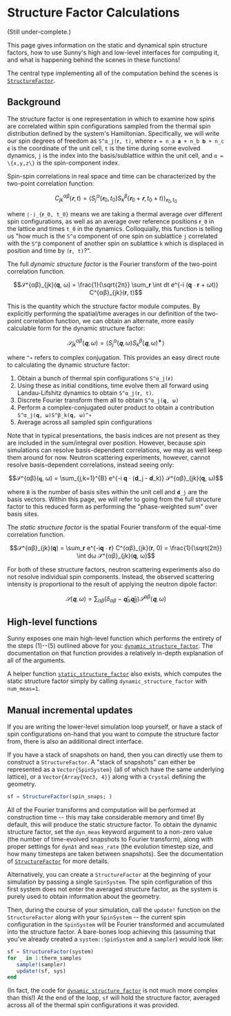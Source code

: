 # Structure Factor Calculations

(Still under-complete.)

This page gives information on the static and dynamical spin structure factors, how to use Sunny's high and low-level interfaces for computing it, and what is happening behind the scenes in these functions!

The central type implementing all of the computation behind the scenes is
[`StructureFactor`](@ref).

## Background

The structure factor is one representation in which to examine how spins are correlated within spin
configurations sampled from the thermal spin distribution defined by the system's Hamiltonian.
Specifically, we will write our spin degrees of freedom as ``S^α_j(𝐫, t)``, where
``𝐫 = n_a 𝐚 + n_b 𝐛 + n_c 𝐜`` is the coordinate of the unit cell, ``t`` is the time during some
evolved dynamics, ``j`` is the index into the basis/sublattice within the unit cell,
and ``α = \{x,y,z\}`` is the spin-component index.

Spin-spin correlations in real space and time can be characterized by the two-point correlation
function:

```math
C^{αβ}_{jk}(𝐫, t) = ⟨S^α_j(𝐫_0, t_0) S^β_k(𝐫_0 + 𝐫, t_0 + t)⟩_{𝐫_0, t_0}
```
where ``⟨⋅⟩_{𝐫_0, t_0}`` means we are taking a thermal average over different spin configurations,
as well as an average over reference positions ``𝐫_0`` in the lattice and times ``t_0`` in the
dynamics. Colloquially, this function is telling us "how much is the ``S^α`` component
of one spin on sublattice ``j`` correlated with the ``S^β`` component of another spin on
sublattice ``k`` which is displaced in position and time by ``(𝐫, t)``?".

The full _dynamic structure factor_ is the Fourier transform of the two-point correlation function.

```math
𝒮^{αβ}_{jk}(𝐪, ω) = \frac{1}{\sqrt{2π}} \sum_𝐫 \int dt e^{-i (𝐪 ⋅ 𝐫 + ωt)} C^{αβ}_{jk}(𝐫, t)
```

This is the quantity which the structure factor module computes. By explicitly performing the
spatial/time averages in our definition of the two-point correlation function, we can obtain
an alternate, more easily calculable form for the dynamic structure factor:

```math
𝒮^{αβ}_{jk}(𝐪, ω) = ⟨S^α_j(𝐪, ω) S^β_k(𝐪, ω)^∗⟩
```
where ``^∗`` refers to complex conjugation. This provides an easy direct route to calculating
the dynamic structure factor:

1. Obtain a bunch of thermal spin configurations ``S^α_j(𝐫)``
2. Using these as initial conditions, time evolve them all forward using Landau-Lifshitz
    dynamics to obtain ``S^α_j(𝐫, t)``.
3. Discrete Fourier transform them all to obtain ``S^α_j(𝐪, ω)``
4. Perform a complex-conjugated outer product to obtain a contribution
   ``S^α_j(𝐪, ω)S^β_k(𝐪, ω)^∗``
5. Average across all sampled spin configurations

Note that in typical presentations, the basis indices are not present as they are included
in the sum/integral over position. However, because spin simulations can resolve basis-dependent
correlations, we may as well keep them around for now. Neutron scattering experiments, however,
cannot resolve basis-dependent correlations, instead seeing only:

```math
𝒮^{αβ}(𝐪, ω) = \sum_{j,k=1}^{B} e^{-i 𝐪 ⋅ (𝐝_j - 𝐝_k)} 𝒮^{αβ}_{jk}(𝐪, ω)
```

where ``B`` is the number of basis sites within the unit cell and ``𝐝_j`` are the basis vectors.
Within this page, we will refer to going from the full structure factor to this reduced form as
performing the "phase-weighted sum" over basis sites.

The _static structure factor_ is the spatial Fourier transform of the equal-time correlation
function.

```math
𝒮^{αβ}_{jk}(𝐪) = \sum_𝐫 e^{-i𝐪 ⋅ 𝐫} C^{αβ}_{jk}(𝐫, 0)
               = \frac{1}{\sqrt{2π}} \int dω 𝒮^{αβ}_{jk}(𝐪, ω)
```

For both of these structure factors, neutron scattering experiments also do not resolve individual
spin components. Instead, the observed scattering intensity is proportional to the result
of applying the neutron dipole factor:

```math
𝒮(𝐪, ω) = ∑_{αβ} (δ_{αβ} - 𝐪̂_α 𝐪̂_β) 𝒮^{αβ}(𝐪, ω)
```

## High-level functions

Sunny exposes one main high-level function which performs the entirety of the steps (1)--(5)
outlined above for you: [`dynamic_structure_factor`](@ref). The documentation on that
function provides a relatively in-depth explanation of all of the arguments.

A helper function [`static_structure_factor`](@ref) also exists, which computes the
static structure factor simply by calling `dynamic_structure_factor` with `num_meas=1`.

## Manual incremental updates

If you are writing the lower-level simulation loop yourself, or have a stack of spin configurations on-hand that you want to compute the structure factor from, there is also an additional direct interface.

If you have a stack of snapshots on hand, then you can directly use them to 
construct a `StructureFactor`. A "stack of snapshots" can either be
represented as a `Vector{SpinSystem}` (all of which have the same underlying
lattice), or a `Vector{Array{Vec3, 4}}` along with a `Crystal` defining
the geometry.

```julia
sf = StructureFactor(spin_snaps; )
```

All of the Fourier transforms and computation
will be performed at construction time -- this may take considerable
memory and time! By default, this will produce the static structure factor.
To obtain the dynamic structure factor, set the `dyn_meas` keyword argument
to a non-zero value (the number of time-evolved snapshots to Fourier transform), along with proper settings for `dynΔt` and `meas_rate` (the
evolution timestep size, and how many timesteps are taken between snapshots).
See the documentation of [`StructureFactor`](@ref) for more details.

Alternatively, you can create a `StructureFactor` at the beginning of
your simulation by passing a single `SpinSystem`. The spin configuration
of this first system does not enter the averaged structure factor, as the
system is purely used to obtain information about the geometry.

Then, during the course of your simulation, call the `update!` function on
the `StructureFactor` along with your `SpinSystem` -- the current spin
configuration in the `SpinSystem` will be Fourier transformed and accumulated
into the structure factor. A bare-bones loop achieving this (assuming that you've already created a `system::SpinSystem` and a `sampler`) would look like:

```julia
sf = StructureFactor(system)
for _ in 1:therm_samples
   sample!(sampler)
   update!(sf, sys)
end
```

(In fact, the code for [`dynamic_structure_factor`](@ref) is not much more complex than this!) At the end of the loop, `sf` will hold the structure factor,
averaged across all of the thermal spin configurations it was provided.
